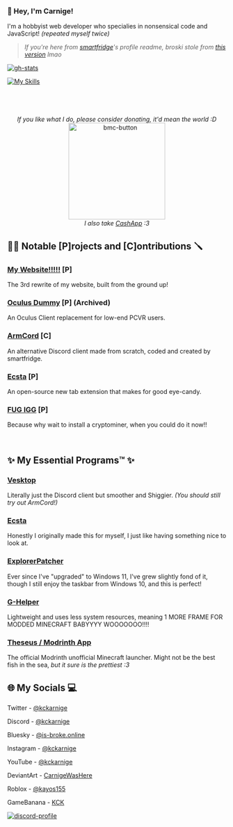 ### 👋 Hey, I'm Carnige!

I'm a hobbyist web developer who specialies in nonsensical code and JavaScript! _(repeated myself twice)_

> *If you're here from [smartfridge](https://github.com/smartfrigde)'s profile readme, broski stole from [this version](https://github.com/kckarnige/kckarnige/tree/e37c8eb15ef2d70efc931c78bab7686a97dd6579) lmao*

[![gh-stats](https://github-readme-stats.vercel.app/api/top-langs/?username=kckarnige&bg_color=1a1c1f&hide_border=true&theme=dark&border_radius=8px&layout=compact&hide=powershell,lua,c%2B%2B,makefile)](https://github.com/anuraghazra/github-readme-stats)

[![My Skills](https://skillicons.dev/icons?i=js,html,css,nodejs,electron,ps)](https://skillicons.dev)

<h1></h1>
<br>

<p align="center">
  <i>If you like what I do, please consider donating, it'd mean the world :D</i>
  <br>
  <a href="https://www.buymeacoffee.com/kckarnige" target="_blank">
    <img width="222" alt="bmc-button" src="https://github.com/kckarnige/kckarnige/assets/32397453/8da1edcc-2c3b-4628-8d82-4b53025a16ee">
  </a>
  <br>
  <i>I also take <a href="https://cash.app/$kckarnige">CashApp</a> :3</i>
</p>


## 👷‍♂️ Notable [P]rojects and [C]ontributions 🪛

### [My Website!!!!!](https://kckarnige.github.io/) [P]
The 3rd rewrite of my website, built from the ground up!

### [Oculus Dummy](https://github.com/kckarnige/OculusDummy) [P] (Archived)
An Oculus Client replacement for low-end PCVR users.

### [ArmCord](https://github.com/ArmCord/ArmCord) [C]
An alternative Discord client made from scratch, coded and created by smartfridge.

### [Ecsta](https://github.com/kckarnige/EcstaTab) [P]
An open-source new tab extension that makes for good eye-candy.

### [FUG IGG](https://gist.github.com/kckarnige/6dfff1025b5da69399c26957ee47b445) [P]
Because why wait to install a cryptominer, when you could do it now!!

<br>

## ✨ My Essential Programs™ ✨

### [Vesktop](https://github.com/Vencord/Vesktop)
Literally just the Discord client but smoother and Shiggier. *(You should still try out ArmCord!)*

### [Ecsta](https://github.com/kckarnige/EcstaTab)
Honestly I originally made this for myself, I just like having something nice to look at.

### [ExplorerPatcher](https://github.com/valinet/ExplorerPatcher)
Ever since I've "upgraded" to Windows 11, I've grew slightly fond of it, though I still enjoy the taskbar from Windows 10, and this is perfect!

### [G-Helper](https://github.com/seerge/g-helper)
Lightweight and uses less system resources, meaning 1 MORE FRAME FOR MODDED MINECRAFT BABYYYY WOOOOOOO!!!!

### [Theseus / Modrinth App](https://github.com/modrinth/theseus)
The official Modrinth unofficial Minecraft launcher. Might not be the best fish in the sea, *but it sure is the prettiest :3*

## 🌐 My Socials 💻

Twitter - [@kckarnige](https://twitter.com/kckarnige)

Discord - [@kckarnige](https://discord.com/users/634168893644210186)

Bluesky - [@is-broke.online](https://bsky.app/profile/is-broke.online)

Instagram - [@kckarnige](https://instagram.com/kckarnige)

YouTube - [@kckarnige](https://www.youtube.com/channel/UCHDWD1G20SVO399jCS0LDNQ)

DeviantArt - [CarnigeWasHere](https://www.deviantart.com/carnigewashere)

Roblox - [@kayos155](https://www.roblox.com/users/154248006/profile)

GameBanana - [KCK](https://gamebanana.com/members/1716410)

[![discord-profile](https://lanyard.kyrie25.me/api/634168893644210186?bg=1a1c1f&borderRadius=8px&gradient=aaaaaa&hideDiscrim=true&globalName=true&idleMessage=Probably%20going%20through%20coder%27s%20block.&useDisplayName=true)](https://github.com/kyrie25/lanyard-profile-readme)
